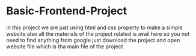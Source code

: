 # Basic-Frontend-Project
in this project we are just using html and css property to make a simple website 
also all the materials of the project related is avail here so you not need to find anything from google 
just download the project and open website file which is tha main file of the project
